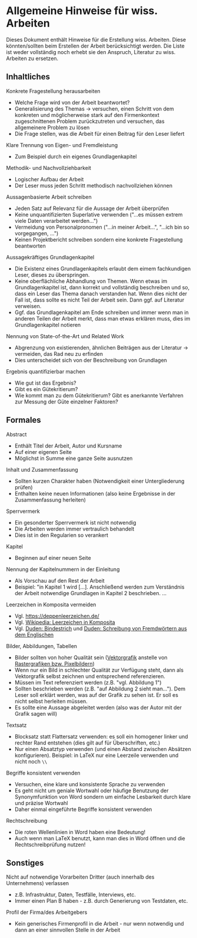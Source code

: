 # Allgemeine Hinweise für wiss. Arbeiten

Dieses Dokument enthält Hinweise für die Erstellung wiss. Arbeiten. Diese könnten/sollten beim Erstellen der Arbeit berücksichtigt werden. Die Liste ist weder vollständig noch erhebt sie den Anspruch, Literatur zu wiss. Arbeiten zu ersetzen.

## Inhaltliches

Konkrete Fragestellung herausarbeiten
- Welche Frage wird von der Arbeit beantwortet?
- Generalisierung des Themas &rarr; versuchen, einen Schritt von dem konkreten und möglicherweise stark auf den Firmenkontext zugeschnittenen Problem zurückzutreten und versuchen, das allgemeinere Problem zu lösen
- Die Frage stellen, was die Arbeit für einen Beitrag für den Leser liefert

Klare Trennung von Eigen- und Fremdleistung
- Zum Beispiel durch ein eigenes Grundlagenkapitel

Methodik- und Nachvollziehbarkeit
- Logischer Aufbau der Arbeit
- Der Leser muss jeden Schritt methodisch nachvollziehen können

Aussagenbasierte Arbeit schreiben
- Jeden Satz auf Relevanz für die Aussage der Arbeit überprüfen
- Keine unquantifizierten Superlative verwenden ("...es müssen extrem viele Daten verarbeitet werden...")
- Vermeidung von Personalpronomen ("...in meiner Arbeit...", "...ich bin so vorgegangen, ...")
- Keinen Projektbericht schreiben sondern eine konkrete Fragestellung beantworten

Aussagekräftiges Grundlagenkapitel
- Die Existenz eines Grundlagenkapitels erlaubt dem eimem fachkundigen Leser, dieses zu überspringen.
- Keine oberflächliche Abhandlung von Themen. Wenn etwas im Grundlagenkapitel ist, dann korrekt und vollständig beschreiben und so, dass ein Leser das Thema danach verstanden hat. Wenn dies nicht der Fall ist, dass sollte es nicht Teil der Arbeit sein. Dann ggf. auf Literatur verweisen.
- Ggf. das Grundlagenkapitel am Ende schreiben und immer wenn man in anderen Teilen der Arbeit merkt, dass man etwas erklären muss, dies im Grundlagenkapitel notieren

Nennung von State-of-the-Art und Related Work
- Abgrenzung von existierenden, ähnlichen Beiträgen aus der Literatur &rarr; vermeiden, das Rad neu zu erfinden
- Dies unterscheidet sich von der Beschreibung von Grundlagen

Ergebnis quantifizierbar machen
- Wie gut ist das Ergebnis?
- Gibt es ein Gütekritierum?
- Wie kommt man zu dem Gütekritierum? Gibt es anerkannte Verfahren zur Messung der Güte einzelner Faktoren?
 

## Formales

Abstract
- Enthält Titel der Arbeit, Autor und Kursname
- Auf einer eigenen Seite
- Möglichst in Summe eine ganze Seite ausnutzen

Inhalt und Zusammenfassung
- Sollten kurzen Charakter haben (Notwendigkeit einer Untergliederung prüfen)
- Enthalten keine neuen Informationen (also keine Ergebnisse in der Zusammenfassung herleiten)

Sperrvermerk
- Ein gesonderter Sperrvermerk ist nicht notwendig
- Die Arbeiten werden immer vertraulich behandelt
- Dies ist in den Regularien so verankert

Kapitel
- Beginnen auf einer neuen Seite

Nennung der Kapitelnummern in der Einleitung
- Als Vorschau auf den Rest der Arbeit
- Beispiel: "in Kapitel 1 wird [...]. Anschließend werden zum Verständnis der Arbeit notwendige Grundlagen in Kapitel 2 beschrieben. ...

Leerzeichen in Komposita vermeiden
- Vgl. <https://deppenleerzeichen.de/>
- Vgl. [Wikipedia: Leerzeichen in Komposita](https://de.wikipedia.org/wiki/Leerzeichen_in_Komposita)
- Vgl. [Duden: Bindestrich](https://www.duden.de/sprachwissen/rechtschreibregeln/bindestrich) und [Duden: Schreibung von Fremdwörtern aus dem Englischen](https://www.duden.de/sprachwissen/sprachratgeber/Schreibung-von-Fremdwortern-aus-dem-Englischen)

Bilder, Abbildungen, Tabellen
- Bilder sollten von hoher Qualität sein ([Vektorgrafik](https://de.wikipedia.org/wiki/Vektorgrafik) anstelle von [Rastergrafiken bzw. Pixelbildern](https://de.wikipedia.org/wiki/Rastergrafik))
- Wenn nur ein Bild in schlechter Qualität zur Verfügung steht, dann als Vektorgrafik selbst zeichnen und entsprechend referenzieren.
- Müssen im Text referenziert werden (z.B. "vgl. Abbildung 1")
- Sollten beschrieben werden (z.B. "auf Abbildung 2 sieht man..."). Dem Leser soll erklärt werden, was auf der Grafik zu sehen ist. Er soll es nicht selbst herleiten müssen.
- Es sollte eine Aussage abgeleitet werden (also was der Autor mit der Grafik sagen will)

Textsatz
- Blocksatz statt Flattersatz verwenden: es soll ein homogener linker und rechter Rand entstehen (dies gilt auf für Überschriften, etc.)
- Nur einen Absatztyp verwenden (und einen Abstand zwischen Absätzen konfigurieren). Beispiel: in LaTeX nur eine Leerzeile verwenden und nicht noch `\\`

Begriffe konsistent verwenden
- Versuchen, eine klare und konsistente Sprache zu verwenden
- Es geht nicht um geniale Wortwahl oder häufige Benutzung der Synonymfunktion von Word sondern um einfache Lesbarkeit durch klare und präzise Wortwahl
- Daher einmal eingeführte Begriffe konsistent verwenden

Rechtschreibung
- Die roten Wellenlinien in Word haben eine Bedeutung!
- Auch wenn man LaTeX benutzt, kann man dies in Word öffnen und die Rechtschreibprüfung nutzen!
  
## Sonstiges

Nicht auf notwendige Vorarbeiten Dritter (auch innerhalb des Unternehmens) verlassen
- z.B. Infrastruktur, Daten, Testfälle, Interviews, etc.
- Immer einen Plan B haben - z.B. durch Generierung von Testdaten, etc.

Profil der Firma/des Arbeitgebers
- Kein generisches Firmenprofil in die Arbeit - nur wenn notwendig und dann an einer sinnvollen Stelle in der Arbeit
